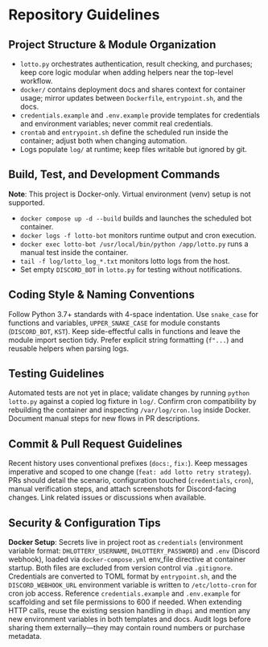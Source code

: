 # Repository Guidelines

## Project Structure & Module Organization
- `lotto.py` orchestrates authentication, result checking, and purchases; keep core logic modular when adding helpers near the top-level workflow.
- `docker/` contains deployment docs and shares context for container usage; mirror updates between `Dockerfile`, `entrypoint.sh`, and the docs.
- `credentials.example` and `.env.example` provide templates for credentials and environment variables; never commit real credentials.
- `crontab` and `entrypoint.sh` define the scheduled run inside the container; adjust both when changing automation.
- Logs populate `log/` at runtime; keep files writable but ignored by git.

## Build, Test, and Development Commands
**Note**: This project is Docker-only. Virtual environment (venv) setup is not supported.

- `docker compose up -d --build` builds and launches the scheduled bot container.
- `docker logs -f lotto-bot` monitors runtime output and cron execution.
- `docker exec lotto-bot /usr/local/bin/python /app/lotto.py` runs a manual test inside the container.
- `tail -f log/lotto_log_*.txt` monitors lotto logs from the host.
- Set empty `DISCORD_BOT` in `lotto.py` for testing without notifications.

## Coding Style & Naming Conventions
Follow Python 3.7+ standards with 4-space indentation. Use `snake_case` for functions and variables, `UPPER_SNAKE_CASE` for module constants (`DISCORD_BOT`, `KST`). Keep side-effectful calls in functions and leave the module import section tidy. Prefer explicit string formatting (`f"...`) and reusable helpers when parsing logs.

## Testing Guidelines
Automated tests are not yet in place; validate changes by running `python lotto.py` against a copied log fixture in `log/`. Confirm cron compatibility by rebuilding the container and inspecting `/var/log/cron.log` inside Docker. Document manual steps for new flows in PR descriptions.

## Commit & Pull Request Guidelines
Recent history uses conventional prefixes (`docs:`, `fix:`). Keep messages imperative and scoped to one change (`feat: add lotto retry strategy`). PRs should detail the scenario, configuration touched (`credentials`, `cron`), manual verification steps, and attach screenshots for Discord-facing changes. Link related issues or discussions when available.

## Security & Configuration Tips
**Docker Setup**: Secrets live in project root as `credentials` (environment variable format: `DHLOTTERY_USERNAME`, `DHLOTTERY_PASSWORD`) and `.env` (Discord webhook), loaded via `docker-compose.yml` env_file directive at container startup. Both files are excluded from version control via `.gitignore`. Credentials are converted to TOML format by `entrypoint.sh`, and the `DISCORD_WEBHOOK_URL` environment variable is written to `/etc/lotto-cron` for cron job access. Reference `credentials.example` and `.env.example` for scaffolding and set file permissions to 600 if needed. When extending HTTP calls, reuse the existing session handling in `dhapi` and mention any new environment variables in both templates and docs. Audit logs before sharing them externally—they may contain round numbers or purchase metadata.
